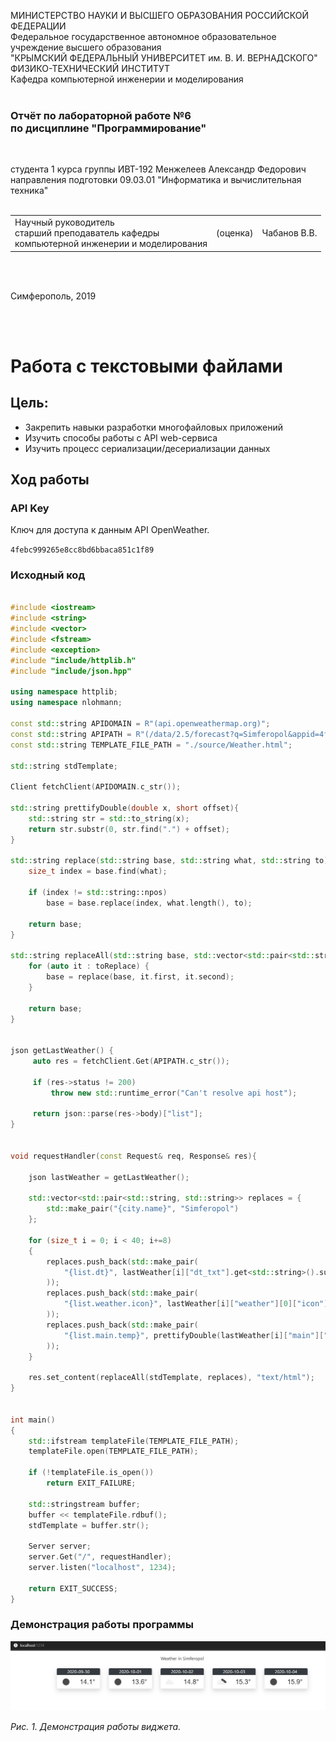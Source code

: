МИНИСТЕРСТВО НАУКИ И ВЫСШЕГО ОБРАЗОВАНИЯ РОССИЙСКОЙ ФЕДЕРАЦИИ  
Федеральное государственное автономное образовательное учреждение высшего образования  
"КРЫМСКИЙ ФЕДЕРАЛЬНЫЙ УНИВЕРСИТЕТ им. В. И. ВЕРНАДСКОГО"  
ФИЗИКО-ТЕХНИЧЕСКИЙ ИНСТИТУТ  
Кафедра компьютерной инженерии и моделирования
<br/><br/>

### Отчёт по лабораторной работе №6<br/> по дисциплине "Программирование"
<br/>

студента 1 курса группы ИВТ-192
Менжелеев Александр Федорович
направления подготовки 09.03.01 "Информатика и вычислительная техника"  
<br/>

<table>
<tr><td>Научный руководитель<br/> старший преподаватель кафедры<br/> компьютерной инженерии и моделирования</td>
<td>(оценка)</td>
<td>Чабанов В.В.</td>
</tr>
</table>
<br/><br/>

Симферополь, 2019

<br/><br/>

# Работа с текстовыми файлами

## Цель:
- Закрепить навыки разработки многофайловыx приложений
- Изучить способы работы с API web-сервиса
- Изучить процесс сериализации/десериализации данных

## Ход работы

### API Key

Ключ для доступа к данным API OpenWeather.

`4febc999265e8cc8bd6bbaca851c1f89`

### Исходный код

```cpp

#include <iostream>
#include <string>
#include <vector>
#include <fstream>
#include <exception>
#include "include/httplib.h"
#include "include/json.hpp"

using namespace httplib;
using namespace nlohmann;

const std::string APIDOMAIN = R"(api.openweathermap.org)";
const std::string APIPATH = R"(/data/2.5/forecast?q=Simferopol&appid=4febc999265e8cc8bd6bbaca851c1f89&units=metric)";
const std::string TEMPLATE_FILE_PATH = "./source/Weather.html";

std::string stdTemplate;

Client fetchClient(APIDOMAIN.c_str());

std::string prettifyDouble(double x, short offset){
    std::string str = std::to_string(x);
    return str.substr(0, str.find(".") + offset);
}

std::string replace(std::string base, std::string what, std::string to){
    size_t index = base.find(what);

    if (index != std::string::npos)
        base = base.replace(index, what.length(), to);

    return base;
}

std::string replaceAll(std::string base, std::vector<std::pair<std::string, std::string>> toReplace) {
    for (auto it : toReplace) {
        base = replace(base, it.first, it.second);
    }
    
    return base;
}


json getLastWeather() {
     auto res = fetchClient.Get(APIPATH.c_str());

     if (res->status != 200)
         throw new std::runtime_error("Can't resolve api host");

     return json::parse(res->body)["list"];
}


void requestHandler(const Request& req, Response& res){

    json lastWeather = getLastWeather();

    std::vector<std::pair<std::string, std::string>> replaces = {
        std::make_pair("{city.name}", "Simferopol")
    };

    for (size_t i = 0; i < 40; i+=8)
    {
        replaces.push_back(std::make_pair(
            "{list.dt}", lastWeather[i]["dt_txt"].get<std::string>().substr(0, 10)
        ));
        replaces.push_back(std::make_pair(
            "{list.weather.icon}", lastWeather[i]["weather"][0]["icon"]
        ));
        replaces.push_back(std::make_pair(
            "{list.main.temp}", prettifyDouble(lastWeather[i]["main"]["temp"].get<double>(), 2)
        ));
    }
   
    res.set_content(replaceAll(stdTemplate, replaces), "text/html");
}


int main()
{
    std::ifstream templateFile(TEMPLATE_FILE_PATH);
    templateFile.open(TEMPLATE_FILE_PATH);

    if (!templateFile.is_open())
        return EXIT_FAILURE;

    std::stringstream buffer;
    buffer << templateFile.rdbuf();
    stdTemplate = buffer.str();

    Server server;
    server.Get("/", requestHandler);
    server.listen("localhost", 1234);

    return EXIT_SUCCESS;
}
```

### Демонстрация работы программы

<img src="Pictures/1.jpg">

*Рис. 1. Демонстрация работы виджета.*